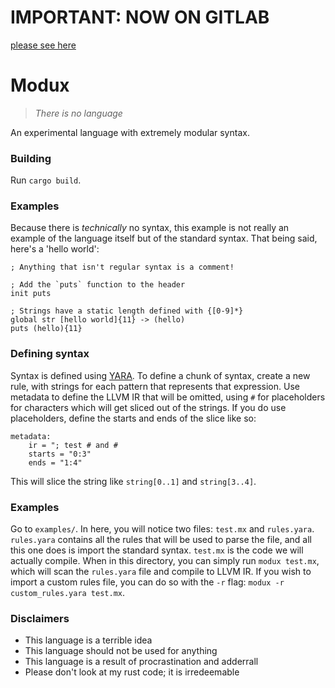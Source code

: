 # IMPORTANT: NOW ON GITLAB
[please see here](https://gitlab.com/monarrk/modux)

# Modux
> *There is no language*

An experimental language with extremely modular syntax.

### Building
Run `cargo build`.

### Examples
Because there is *technically* no syntax, this example is not really an example of the language itself but of the standard syntax. That being said, here's a 'hello world':

```
; Anything that isn't regular syntax is a comment!

; Add the `puts` function to the header
init puts

; Strings have a static length defined with {[0-9]*}
global str [hello world]{11} -> (hello)
puts (hello){11}
```

### Defining syntax
Syntax is defined using [YARA](https://virustotal.github.io/yara/). To define a chunk of syntax, create a new rule, with strings for each pattern that represents that expression. Use metadata to define the LLVM IR that will be omitted, using `#` for placeholders for characters which will get sliced out of the strings. If you do use placeholders, define the starts and ends of the slice like so:

```
metadata:
	ir = "; test # and #
	starts = "0:3"
	ends = "1:4"
```

This will slice the string like `string[0..1]` and `string[3..4]`.

### Examples
Go to `examples/`. In here, you will notice two files: `test.mx` and `rules.yara`. `rules.yara` contains all the rules that will be used to parse the file, and all this one does is import the standard syntax. `test.mx` is the code we will actually compile. When in this directory, you can simply run `modux test.mx`, which will scan the `rules.yara` file and compile to LLVM IR. If you wish to import a custom rules file, you can do so with the `-r` flag: `modux -r custom_rules.yara test.mx`.

### Disclaimers
- This language is a terrible idea
- This language should not be used for anything
- This language is a result of procrastination and adderrall
- Please don't look at my rust code; it is irredeemable
